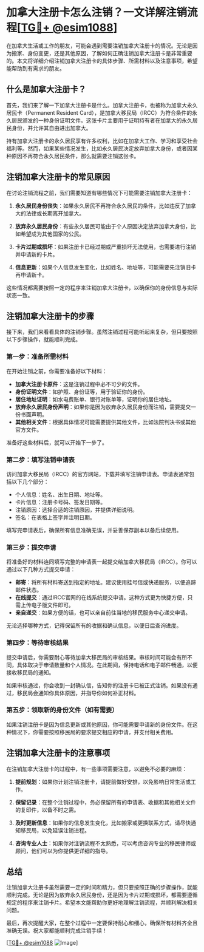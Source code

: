 # 加拿大注册卡怎么注销？一文详解注销流程[[TG💪+ @esim1088](https://t.me/s/esim1088)]

在加拿大生活或工作的朋友，可能会遇到需要注销加拿大注册卡的情况。无论是因为搬家、身份变更，还是其他原因，了解如何正确注销加拿大注册卡是非常重要的。本文将详细介绍注销加拿大注册卡的具体步骤、所需材料以及注意事项，希望能帮助到有需求的朋友。

## 什么是加拿大注册卡？

首先，我们来了解一下加拿大注册卡是什么。加拿大注册卡，也被称为加拿大永久居民卡（Permanent Resident Card），是加拿大移民局（IRCC）为符合条件的永久居民颁发的一种身份证明文件。这张卡片主要用于证明持有者在加拿大的永久居民身份，并允许其自由进出加拿大。

持有加拿大注册卡的永久居民享有许多权利，比如在加拿大工作、学习和享受社会福利等。然而，如果某些情况发生，比如永久居民决定放弃加拿大身份，或者因某种原因不再符合永久居民条件，那么就需要注销这张卡。

## 注销加拿大注册卡的常见原因

在讨论注销流程之前，我们需要知道有哪些情况下可能需要注销加拿大注册卡：

1. **永久居民身份丧失**：如果永久居民不再符合永久居民的条件，比如违反了加拿大的法律或长期离开加拿大。
   
2. **放弃永久居民身份**：有些永久居民可能由于个人原因决定放弃加拿大身份，比如希望成为其他国家的公民。

3. **卡片过期或损坏**：如果注册卡已经过期或严重损坏无法使用，也需要进行注销并申请新的卡片。

4. **信息更新**：如果个人信息发生变化，比如姓名、地址等，可能需要先注销旧卡再申请新卡。

这些情况都需要按照一定的程序来注销加拿大注册卡，以确保你的身份信息与实际状态一致。

## 注销加拿大注册卡的步骤

接下来，我们来看看具体的注销步骤。虽然注销过程可能听起来复杂，但只要按照以下步骤操作，就能顺利完成。

### 第一步：准备所需材料

在开始注销之前，你需要准备好以下材料：

- **加拿大注册卡原件**：这是注销过程中必不可少的文件。
- **身份证明文件**：如护照、身份证等，用于验证你的身份。
- **居住地址证明**：如水电费账单、银行对账单等，证明你的居住地址。
- **放弃永久居民身份声明**：如果你是因为放弃永久居民身份而注销，需要提交一份书面声明。
- **其他相关文件**：根据具体情况可能需要提供其他文件，比如法院判决书或其他官方文件。

准备好这些材料后，就可以开始下一步了。

### 第二步：填写注销申请表

访问加拿大移民局（IRCC）的官方网站，下载并填写注销申请表。申请表通常包括以下几个部分：

- 个人信息：姓名、出生日期、地址等。
- 卡片信息：注册卡号码、签发日期等。
- 注销原因：选择合适的注销原因，并提供详细说明。
- 签名：在表格上签字并注明日期。

填写完申请表后，确保所有信息准确无误，并妥善保存副本以备后续使用。

### 第三步：提交申请

将准备好的材料连同填写完整的申请表一起提交给加拿大移民局（IRCC）。你可以通过以下几种方式提交申请：

- **邮寄**：将所有材料寄送到指定的地址。建议使用挂号信或快递服务，以便追踪邮件状态。
- **在线提交**：通过IRCC官网的在线系统提交申请。这种方式更为快捷方便，只需上传电子版文件即可。
- **亲自递交**：如果方便的话，也可以亲自前往当地的移民服务中心递交申请。

无论选择哪种方式，记得保留所有的收据和确认信息，以便日后查询进度。

### 第四步：等待审核结果

提交申请后，你需要耐心等待加拿大移民局的审核结果。审核时间可能会有所不同，具体取决于申请数量和个人情况。在此期间，保持电话和电子邮件畅通，以便接收移民局的通知。

如果审核通过，你会收到一封确认信，告知你的注册卡已被正式注销。如果没有通过，移民局会通知你具体原因，并指导你如何补正材料。

### 第五步：领取新的身份文件（如有需要）

如果注销注册卡是因为信息更新或其他原因，你可能需要申请新的身份文件。在这种情况下，你需要按照移民局的要求提交相应的申请，并支付相关费用。

## 注销加拿大注册卡的注意事项

在注销加拿大注册卡的过程中，有一些事项需要注意，以避免不必要的麻烦：

1. **提前规划**：如果你计划注销注册卡，请提前做好安排，以免影响日常生活或工作。
   
2. **保留记录**：在整个注销过程中，务必保留所有的申请表、收据和其他相关文件的复印件，以备不时之需。

3. **及时更新信息**：如果你的信息发生变化，比如搬家或更换联系方式，请尽快通知移民局，以免延误注销进程。

4. **咨询专业人士**：如果你对注销流程不太熟悉，可以考虑咨询专业的移民律师或顾问，他们可以为你提供更详细的指导。

## 总结

注销加拿大注册卡虽然需要一定的时间和精力，但只要按照正确的步骤操作，就能顺利完成。无论是因为放弃永久居民身份，还是因为卡片过期或损坏，都需要遵循规定的程序来注销卡片。希望本文能帮助你更好地理解注销流程，并顺利解决相关问题。

最后，再次提醒大家，在整个过程中一定要保持耐心和细心，确保所有材料齐全且准确无误。祝大家都能顺利完成注销手续！

[[TG💪+ @esim1088](https://t.me/s/esim1088) ![Image](https://i.postimg.cc/4NQfJmqS/Snipaste-2025-05-13-00-14-12.png)]